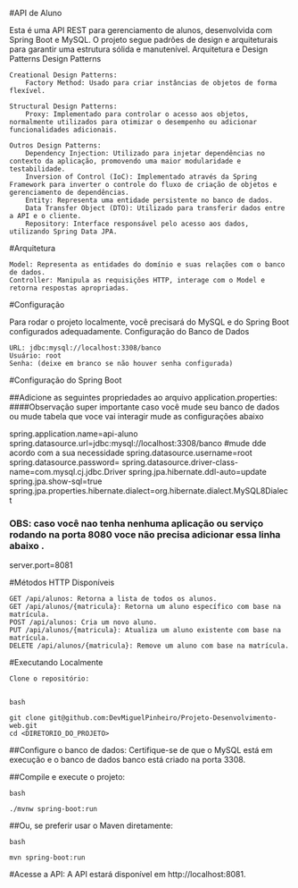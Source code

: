 #API de Aluno

Esta é uma API REST para gerenciamento de alunos, desenvolvida com Spring Boot e MySQL. O projeto segue padrões de design e arquiteturais para garantir uma estrutura sólida e manutenível.
Arquitetura e Design Patterns
Design Patterns

    Creational Design Patterns:
        Factory Method: Usado para criar instâncias de objetos de forma flexível.

    Structural Design Patterns:
        Proxy: Implementado para controlar o acesso aos objetos, normalmente utilizados para otimizar o desempenho ou adicionar funcionalidades adicionais.

    Outros Design Patterns:
        Dependency Injection: Utilizado para injetar dependências no contexto da aplicação, promovendo uma maior modularidade e testabilidade.
        Inversion of Control (IoC): Implementado através da Spring Framework para inverter o controle do fluxo de criação de objetos e gerenciamento de dependências.
        Entity: Representa uma entidade persistente no banco de dados.
        Data Transfer Object (DTO): Utilizado para transferir dados entre a API e o cliente.
        Repository: Interface responsável pelo acesso aos dados, utilizando Spring Data JPA.

#Arquitetura

    Model: Representa as entidades do domínio e suas relações com o banco de dados.
    Controller: Manipula as requisições HTTP, interage com o Model e retorna respostas apropriadas.

#Configuração

Para rodar o projeto localmente, você precisará do MySQL e do Spring Boot configurados adequadamente.
Configuração do Banco de Dados

    URL: jdbc:mysql://localhost:3308/banco
    Usuário: root
    Senha: (deixe em branco se não houver senha configurada)

#Configuração do Spring Boot

##Adicione as seguintes propriedades ao arquivo application.properties:
####Observação super importante caso você mude seu banco de dados ou mude tabela que voce vai interagir mude as configurações abaixo


spring.application.name=api-aluno
spring.datasource.url=jdbc:mysql://localhost:3308/banco #mude dde acordo com a sua necessidade
spring.datasource.username=root
spring.datasource.password=
spring.datasource.driver-class-name=com.mysql.cj.jdbc.Driver
spring.jpa.hibernate.ddl-auto=update
spring.jpa.show-sql=true
spring.jpa.properties.hibernate.dialect=org.hibernate.dialect.MySQL8Dialect

### OBS: caso você nao tenha nenhuma aplicação ou serviço rodando na porta 8080 voce não precisa adicionar essa linha abaixo .
server.port=8081


#Métodos HTTP Disponíveis

    GET /api/alunos: Retorna a lista de todos os alunos.
    GET /api/alunos/{matricula}: Retorna um aluno específico com base na matrícula.
    POST /api/alunos: Cria um novo aluno.
    PUT /api/alunos/{matricula}: Atualiza um aluno existente com base na matrícula.
    DELETE /api/alunos/{matricula}: Remove um aluno com base na matrícula.

#Executando Localmente

    Clone o repositório:

```

bash

git clone git@github.com:DevMiguelPinheiro/Projeto-Desenvolvimento-web.git
cd <DIRETORIO_DO_PROJETO>
```
##Configure o banco de dados: Certifique-se de que o MySQL está em execução e o banco de dados banco está criado na porta 3308.

##Compile e execute o projeto:

```
bash

./mvnw spring-boot:run
```
##Ou, se preferir usar o Maven diretamente:
```
bash

mvn spring-boot:run
```
#Acesse a API: A API estará disponível em http://localhost:8081.